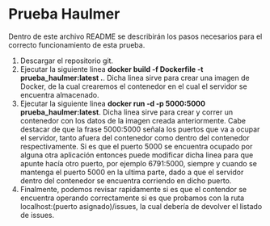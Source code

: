 # Prueba Haulmer
Dentro de este archivo README se describirán los pasos necesarios para el correcto funcionamiento de esta prueba.

1. Descargar el repositorio git.
2. Ejecutar la siguiente linea **docker build -f Dockerfile -t prueba_haulmer:latest .**. Dicha linea sirve para crear una imagen de Docker, de la cual crearemos el contenedor en el cual el servidor se encuentra almacenado.
3. Ejecutar la siguiente linea **docker run -d -p 5000:5000 prueba_haulmer:latest**. Dicha linea sirve para crear y correr un contenedor con los datos de la imagen creada anteriormente. Cabe destacar de que la frase 5000:5000 señala los puertos que va a ocupar el servidor, tanto afuera del contenedor como dentro del contenedor respectivamente. Si es que el puerto 5000 se encuentra ocupado por alguna otra aplicación entonces puede modificar dicha linea para que apunte hacía otro puerto, por ejemplo 6791:5000, siempre y cuando se mantenga el puerto 5000 en la ultima parte, dado a que el servidor dentro del contenedor se encuentra corriendo en dicho puerto.
4. Finalmente, podemos revisar rapidamente si es que el contendor se encuentra operando correctamente si es que probamos con la ruta localhost:(puerto asignado)/issues, la cual debería de devolver el listado de issues.
